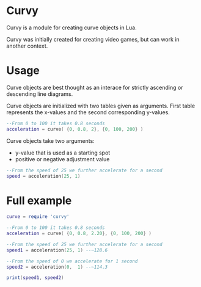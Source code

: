 # Curvy
Curvy is a module for creating curve objects in Lua.

Curvy was initially created for creating video games, but can work in another context.

# Usage
Curve objects are best thought as an interace for strictly ascending or descending line diagrams.

Curve objects are initialized with two tables given as arguments.
First table represents the x-values and the second corresponding y-values.

```lua
--From 0 to 100 it takes 0.8 seconds
acceleration = curve( {0, 0.8, 2}, {0, 100, 200} )
```

Curve objects take two arguments:
* y-value that is used as a starting spot
* positive or negative adjustment value

```lua
--From the speed of 25 we further accelerate for a second
speed = acceleration(25, 1)
```

# Full example
```lua
curve = require 'curvy'

--From 0 to 100 it takes 0.8 seconds
acceleration = curve( {0, 0.8, 2.20}, {0, 100, 200} )

--From the speed of 25 we further accelerate for a second
speed1 = acceleration(25, 1) --~128.6

--From the speed of 0 we accelerate for 1 second
speed2 = acceleration(0,  1) --~114.3

print(speed1, speed2)

```
